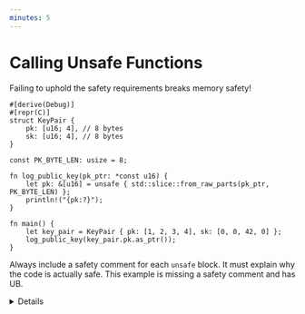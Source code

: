 ```yaml
---
minutes: 5
---
```


# Calling Unsafe Functions

Failing to uphold the safety requirements breaks memory safety!

```rust,editable
#[derive(Debug)]
#[repr(C)]
struct KeyPair {
    pk: [u16; 4], // 8 bytes
    sk: [u16; 4], // 8 bytes
}

const PK_BYTE_LEN: usize = 8;

fn log_public_key(pk_ptr: *const u16) {
    let pk: &[u16] = unsafe { std::slice::from_raw_parts(pk_ptr, PK_BYTE_LEN) };
    println!("{pk:?}");
}

fn main() {
    let key_pair = KeyPair { pk: [1, 2, 3, 4], sk: [0, 0, 42, 0] };
    log_public_key(key_pair.pk.as_ptr());
}
```

Always include a safety comment for each `unsafe` block. It must explain why the
code is actually safe. This example is missing a safety comment and has UB.

<details>

Key points:

- The second argument to `slice::from_raw_parts` is the number of _elements_,
  not bytes! This example demonstrate undefined behavior by reading past the end
  of one array and into another.

- The standard library contain many low-level unsafe functions. Prefer the safe
  alternatives when possible!

- If you use an unsafe function as an optimization, make sure to add a benchmark
  to demonstrate the gain.

</details>
